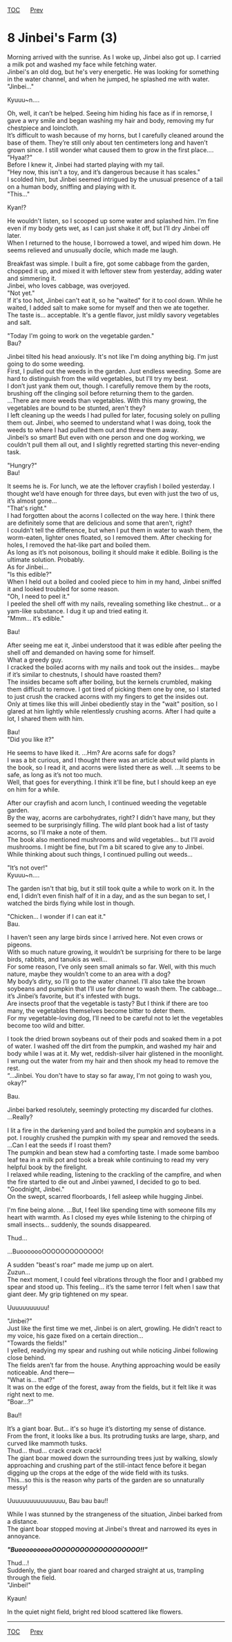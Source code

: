[TOC](../readme.md)&nbsp;&nbsp;&nbsp;&nbsp;&nbsp;&nbsp;[Prev](section_0007.md)&nbsp;&nbsp;&nbsp;&nbsp;&nbsp;&nbsp;



# 8 Jinbei's Farm (3)

Morning arrived with the sunrise. As I woke up, Jinbei also got up. I
carried a milk pot and washed my face while fetching water.  
Jinbei's an old dog, but he's very energetic. He was looking for
something in the water channel, and when he jumped, he splashed me with
water.  
"Jinbei…"  
  
Kyuuu~n….  
  
Oh, well, it can’t be helped. Seeing him hiding his face as if in
remorse, I gave a wry smile and began washing my hair and body, removing
my fur chestpiece and loincloth.  
It’s difficult to wash because of my horns, but I carefully cleaned
around the base of them. They’re still only about ten centimeters long
and haven’t grown since. I still wonder what caused them to grow in the
first place….  
"Hyaa!?"  
Before I knew it, Jinbei had started playing with my tail.  
"Hey now, this isn't a toy, and it’s dangerous because it has scales."  
I scolded him, but Jinbei seemed intrigued by the unusual presence of a
tail on a human body, sniffing and playing with it.  
"This…"  
  
Kyan!?  
  
He wouldn't listen, so I scooped up some water and splashed him. I’m
fine even if my body gets wet, as I can just shake it off, but I’ll dry
Jinbei off later.  
When I returned to the house, I borrowed a towel, and wiped him down. He
seems relieved and unusually docile, which made me laugh.  
  
Breakfast was simple. I built a fire, got some cabbage from the garden,
chopped it up, and mixed it with leftover stew from yesterday, adding
water and simmering it.  
Jinbei, who loves cabbage, was overjoyed.  
"Not yet."  
If it's too hot, Jinbei can't eat it, so he "waited" for it to cool
down. While he waited, I added salt to make some for myself and then we
ate together.  
The taste is… acceptable. It's a gentle flavor, just mildly savory
vegetables and salt.  
  
"Today I'm going to work on the vegetable garden."  
Bau?  
  
Jinbei tilted his head anxiously. It's not like I'm doing anything big.
I'm just going to do some weeding.  
First, I pulled out the weeds in the garden. Just endless weeding. Some
are hard to distinguish from the wild vegetables, but I’ll try my
best.  
I don’t just yank them out, though. I carefully remove them by the
roots, brushing off the clinging soil before returning them to the
garden.  
…There are more weeds than vegetables. With this many growing, the
vegetables are bound to be stunted, aren't they?  
I left cleaning up the weeds I had pulled for later, focusing solely on
pulling them out. Jinbei, who seemed to understand what I was doing,
took the weeds to where I had pulled them out and threw them away.  
Jinbei’s so smart! But even with one person and one dog working, we
couldn't pull them all out, and I slightly regretted starting this
never-ending task.  
  
"Hungry?"  
Bau!  
  
It seems he is. For lunch, we ate the leftover crayfish I boiled
yesterday. I thought we’d have enough for three days, but even with just
the two of us, it’s almost gone…  
"That's right."  
I had forgotten about the acorns I collected on the way here. I think
there are definitely some that are delicious and some that aren’t,
right?  
I couldn’t tell the difference, but when I put them in water to wash
them, the worm-eaten, lighter ones floated, so I removed them. After
checking for holes, I removed the hat-like part and boiled them.  
As long as it’s not poisonous, boiling it should make it edible. Boiling
is the ultimate solution. Probably.  
As for Jinbei...  
"Is this edible?"  
When I held out a boiled and cooled piece to him in my hand, Jinbei
sniffed it and looked troubled for some reason.  
"Oh, I need to peel it."  
I peeled the shell off with my nails, revealing something like chestnut…
or a yam-like substance. I dug it up and tried eating it.  
"Mmm… it’s edible."  
  
Bau!  
  
After seeing me eat it, Jinbei understood that it was edible after
peeling the shell off and demanded on having some for himself.  
What a greedy guy.  
I cracked the boiled acorns with my nails and took out the insides…
maybe if it’s similar to chestnuts, I should have roasted them?  
The insides became soft after boiling, but the kernels crumbled, making
them difficult to remove. I got tired of picking them one by one, so I
started to just crush the cracked acorns with my fingers to get the
insides out.  
Only at times like this will Jinbei obediently stay in the "wait"
position, so I glared at him lightly while relentlessly crushing acorns.
After I had quite a lot, I shared them with him.  
  
Bau!  
"Did you like it?"  
  
He seems to have liked it. …Hm? Are acorns safe for dogs?  
I was a bit curious, and I thought there was an article about wild
plants in the book, so I read it, and acorns were listed there as well.
…It seems to be safe, as long as it’s not too much.  
Well, that goes for everything. I think it'll be fine, but I should keep
an eye on him for a while.  
  
After our crayfish and acorn lunch, I continued weeding the vegetable
garden.  
By the way, acorns are carbohydrates, right? I didn't have many, but
they seemed to be surprisingly filling. The wild plant book had a list
of tasty acorns, so I'll make a note of them.  
The book also mentioned mushrooms and wild vegetables… but I’ll avoid
mushrooms. I might be fine, but I'm a bit scared to give any to
Jinbei.  
While thinking about such things, I continued pulling out weeds…  
  
"It’s not over!"  
Kyuuu~n….  
  
The garden isn't that big, but it still took quite a while to work on
it. In the end, I didn’t even finish half of it in a day, and as the sun
began to set, I watched the birds flying while lost in though.  
  
"Chicken… I wonder if I can eat it."  
Bau.  
  
I haven’t seen any large birds since I arrived here. Not even crows or
pigeons.  
With so much nature growing, it wouldn’t be surprising for there to be
large birds, rabbits, and tanukis as well...  
For some reason, I’ve only seen small animals so far. Well, with this
much nature, maybe they wouldn’t come to an area with a dog?  
My body’s dirty, so I’ll go to the water channel. I’ll also take the
brown soybeans and pumpkin that I’ll use for dinner to wash them. The
cabbage… it’s Jinbei’s favorite, but it's infested with bugs.  
Are insects proof that the vegetable is tasty? But I think if there are
too many, the vegetables themselves become bitter to deter them.  
For my vegetable-loving dog, I’ll need to be careful not to let the
vegetables become too wild and bitter.  
  
I took the dried brown soybeans out of their pods and soaked them in a
pot of water. I washed off the dirt from the pumpkin, and washed my hair
and body while I was at it. My wet, reddish-silver hair glistened in the
moonlight. I wrung out the water from my hair and then shook my head to
remove the rest.  
“…Jinbei. You don't have to stay so far away, I'm not going to wash you,
okay?"  
  
Bau.  
  
Jinbei barked resolutely, seemingly protecting my discarded fur
clothes.  
…Really?  
  
I lit a fire in the darkening yard and boiled the pumpkin and soybeans
in a pot. I roughly crushed the pumpkin with my spear and removed the
seeds. …Can I eat the seeds if I roast them?  
The pumpkin and bean stew had a comforting taste. I made some bamboo
leaf tea in a milk pot and took a break while continuing to read my very
helpful book by the firelight.  
I relaxed while reading, listening to the crackling of the campfire, and
when the fire started to die out and Jinbei yawned, I decided to go to
bed.  
"Goodnight, Jinbei."  
On the swept, scarred floorboards, I fell asleep while hugging Jinbei.  
  
I'm fine being alone. …But, I feel like spending time with someone fills
my heart with warmth. As I closed my eyes while listening to the
chirping of small insects… suddenly, the sounds disappeared.  
  
Thud…  
  
…BuooooooOOOOOOOOOOOOO!  
  
A sudden "beast's roar" made me jump up on alert.  
Zuzun…  
The next moment, I could feel vibrations through the floor and I grabbed
my spear and stood up. This feeling… it’s the same terror I felt when I
saw that giant deer. My grip tightened on my spear.  
  
Uuuuuuuuuuu!  
  
"Jinbei?"  
Just like the first time we met, Jinbei is on alert, growling. He didn’t
react to my voice, his gaze fixed on a certain direction…  
"Towards the fields!"  
I yelled, readying my spear and rushing out while noticing Jinbei
following close behind.  
The fields aren’t far from the house. Anything approaching would be
easily noticeable. And there—  
"What is… that?"  
It was on the edge of the forest, away from the fields, but it felt like
it was right next to me.  
"Boar…?"  
  
Bau!!  
  
It’s a giant boar. But… it's so huge it’s distorting my sense of
distance.  
From the front, it looks like a bus. Its protruding tusks are large,
sharp, and curved like mammoth tusks.  
Thud… thud… crack crack crack!  
The giant boar mowed down the surrounding trees just by walking, slowly
approaching and crushing part of the still-intact fence before it began
digging up the crops at the edge of the wide field with its tusks.  
This...so this is the reason why parts of the garden are so unnaturally
messy!  
  
Uuuuuuuuuuuuuuuu, Bau bau bau!!  
  
While I was stunned by the strangeness of the situation, Jinbei barked
from a distance.  
The giant boar stopped moving at Jinbei's threat and narrowed its eyes
in annoyance.  
  
***"BuoooooooooOOOOOOOOOOOOOOOOOOO!!"***  
  
Thud…!  
Suddenly, the giant boar roared and charged straight at us, trampling
through the field.  
"Jinbei!"  
  
Kyaun!  
  
In the quiet night field, bright red blood scattered like flowers.  
  
  
  


---
[TOC](../readme.md)&nbsp;&nbsp;&nbsp;&nbsp;&nbsp;&nbsp;[Prev](section_0007.md)&nbsp;&nbsp;&nbsp;&nbsp;&nbsp;&nbsp;

